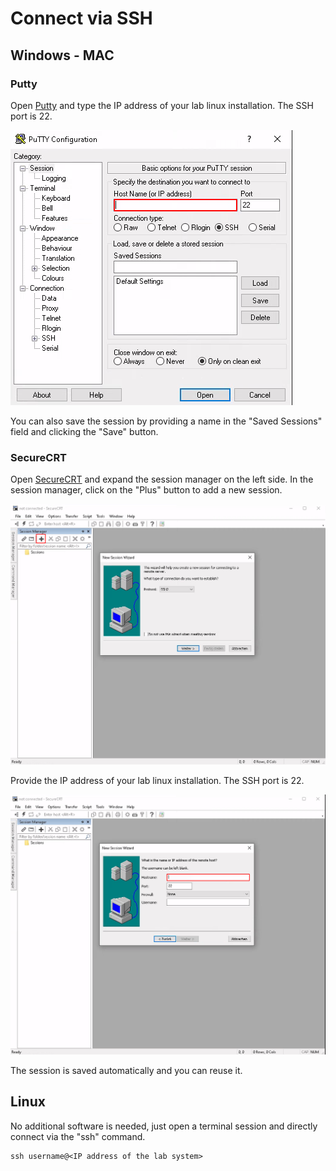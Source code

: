 # Connect via SSH
## Windows - MAC
### Putty
Open [Putty](http://putty.org) and type the IP address of your lab linux installation. The SSH port is 22.

![Putty](img/00-putty01.png)

You can also save the session by providing a name in the "Saved Sessions" field and clicking the "Save" button.

### SecureCRT
Open [SecureCRT](https://www.vandyke.com/cgi-bin/releases.php?product=securecrt) and expand the session manager on the left side. In the session manager, click on the "Plus" button to add a new session.

![SecureCRT01](img/00-securecrt01.png)

Provide the IP address of your lab linux installation. The SSH port is 22.

![SecureCRT02](img/00-securecrt02.png)

The session is saved automatically and you can reuse it.

## Linux
No additional software is needed, just open a terminal session and directly connect via the "ssh" command.

```
ssh username@<IP address of the lab system>
```